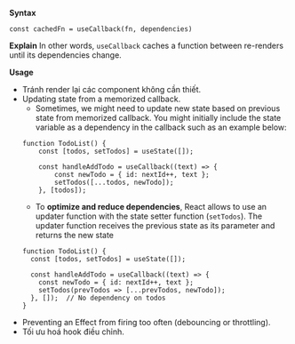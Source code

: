 **Syntax**
```
const cachedFn = useCallback(fn, dependencies)
```
**Explain**
In other words, `useCallback` caches a function between re-renders until its dependencies change.

**Usage**
- Tránh render lại các component không cần thiết.
- Updating state from a memorized callback.
	- Sometimes, we might need to update new state based on previous state from memorized callback. You might initially include the state variable as a dependency in the callback such as an example below:
	```
	function TodoList() {  
		const [todos, setTodos] = useState([]);  
	
		const handleAddTodo = useCallback((text) => {  
			const newTodo = { id: nextId++, text };  
			setTodos([...todos, newTodo]);  
		}, [todos]); 

	```
	- To **optimize and reduce dependencies**, React allows to use an updater function with the state setter function (`setTodos`). The updater function receives the previous state as its parameter and returns the new state
	```
	function TodoList() {
	  const [todos, setTodos] = useState([]);

	  const handleAddTodo = useCallback((text) => {
	    const newTodo = { id: nextId++, text };
	    setTodos(prevTodos => [...prevTodos, newTodo]);
	  }, []);  // No dependency on todos
	}
	```
- Preventing an Effect from firing too often (debouncing or throttling).
- Tối ưu hoá hook điều chỉnh.
